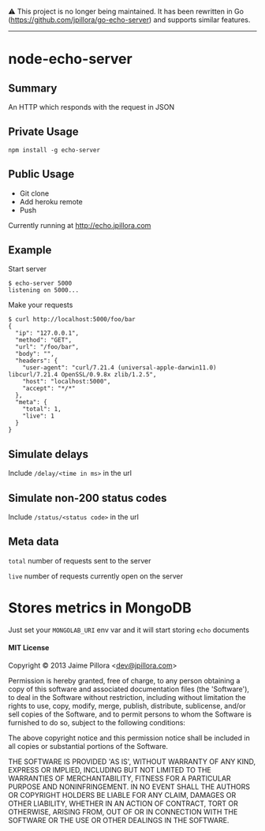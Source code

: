 :warning: This project is no longer being maintained. It has been rewritten in Go (https://github.com/jpillora/go-echo-server) and supports similar features.

---

# <name>node-echo-server</end>

## Summary

<description>An HTTP which responds with the request in JSON</end>

## Private Usage

```
npm install -g echo-server
```

## Public Usage

* Git clone
* Add heroku remote
* Push

Currently running at http://echo.jpillora.com

## Example

Start server
```
$ echo-server 5000
listening on 5000...
```

Make your requests
```
$ curl http://localhost:5000/foo/bar
{
  "ip": "127.0.0.1",
  "method": "GET",
  "url": "/foo/bar",
  "body": "",
  "headers": {
    "user-agent": "curl/7.21.4 (universal-apple-darwin11.0) libcurl/7.21.4 OpenSSL/0.9.8x zlib/1.2.5",
    "host": "localhost:5000",
    "accept": "*/*"
  },
  "meta": {
    "total": 1,
    "live": 1
  }
}
```

## Simulate delays

Include `/delay/<time in ms>` in the url

## Simulate non-200 status codes

Include `/status/<status code>` in the url

## Meta data

`total` number of requests sent to the server

`live` number of requests currently open on the server

# Stores metrics in MongoDB

Just set your `MONGOLAB_URI` env var and it will start storing `echo` documents

#### MIT License

Copyright &copy; 2013 Jaime Pillora &lt;dev@jpillora.com&gt;

Permission is hereby granted, free of charge, to any person obtaining
a copy of this software and associated documentation files (the
'Software'), to deal in the Software without restriction, including
without limitation the rights to use, copy, modify, merge, publish,
distribute, sublicense, and/or sell copies of the Software, and to
permit persons to whom the Software is furnished to do so, subject to
the following conditions:

The above copyright notice and this permission notice shall be
included in all copies or substantial portions of the Software.

THE SOFTWARE IS PROVIDED 'AS IS', WITHOUT WARRANTY OF ANY KIND,
EXPRESS OR IMPLIED, INCLUDING BUT NOT LIMITED TO THE WARRANTIES OF
MERCHANTABILITY, FITNESS FOR A PARTICULAR PURPOSE AND NONINFRINGEMENT.
IN NO EVENT SHALL THE AUTHORS OR COPYRIGHT HOLDERS BE LIABLE FOR ANY
CLAIM, DAMAGES OR OTHER LIABILITY, WHETHER IN AN ACTION OF CONTRACT,
TORT OR OTHERWISE, ARISING FROM, OUT OF OR IN CONNECTION WITH THE
SOFTWARE OR THE USE OR OTHER DEALINGS IN THE SOFTWARE.
